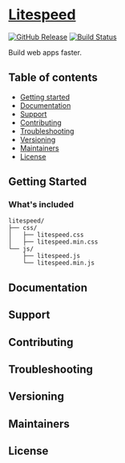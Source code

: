 # [Litespeed](https://www.litespeed.io)
[![GitHub Release](https://img.shields.io/github/release/twbs/ratchet.svg)](https://github.com/twbs/ratchet/releases)
[![Build Status](https://img.shields.io/travis/twbs/ratchet/master.svg)](https://travis-ci.org/twbs/ratchet)

Build web apps faster.

## Table of contents

* [Getting started](#getting-started)
* [Documentation](#documentation)
* [Support](#support)
* [Contributing](#contributing)
* [Troubleshooting](#troubleshooting)
* [Versioning](#verisioning)
* [Maintainers](#maintainers)
* [License](#license)

## Getting Started

### What's included

```
litespeed/
├── css/
│   ├── litespeed.css
│   ├── litespeed.min.css
└── js/
    ├── litespeed.js
    └── litespeed.min.js
```


## Documentation

## Support

## Contributing

## Troubleshooting

## Versioning

## Maintainers

## License
